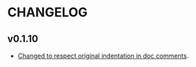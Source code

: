 CHANGELOG
====

v0.1.10
----

 * [Changed to respect original indentation in doc comments](https://github.com/OnsenUI/wcdoc/pull/1).

